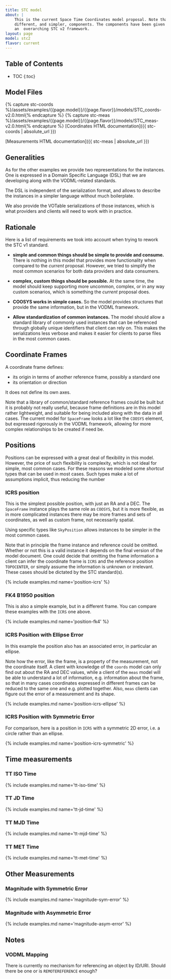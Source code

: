```yaml
---
title: STC model
about: |
    This is the current Space Time Coordinates model proposal. Note that the STC v1 model has been separated into three
    different, and simpler, components. The components have been given a version 2 to clarify that they are part of
    an  overarching STC v2 framework.
layout: page
model: stc2
flavor: current
---
```


Table of Contents
-----------------
* TOC
{:toc}

Model Files
-----------

{% capture stc-coords %}/assets/examples/{{page.model}}/{{page.flavor}}/models/STC_coords-v2.0.html{% endcapture %}
{% capture stc-meas %}/assets/examples/{{page.model}}/{{page.flavor}}/models/STC_meas-v2.0.html{% endcapture %}
[Coordinates HTML documentation]({{ stc-coords | absolute_url }})

[Measurements HTML documentation]({{ stc-meas | absolute_url }})

Generalities
------------

As for the other examples we provide two representations for the instances. One is expressed in
a Domain Specific Language (DSL) that we are developing along with the VODML-related standards.

The DSL is independent of the serialization format, and allows to describe the instances
in a simpler language without much boilerplate.

We also provide the VOTable serializations of those instances, which is what providers and
clients will need to work with in practice.

Rationale
---------

Here is a list of requirements we took into account when trying to rework the STC v1 standard.

  * **simple and common things should be simple to provide and consume.** There is nothing in this model that
  provides more functionality when compared to the *current* proposal. However, we tried to simplify the most
  common scenarios for both data providers and data consumers.
  
  * **complex, custom things should be possible.** At the same time, the model should keep supporting more uncommon,
  complex, or in any way custom scenarios, which is something the *current* proposal does.
  
  * **COOSYS works in simple cases.** So the model provides structures that provide the same information, but in
  the VODML framework.
  
  * **Allow standardization of common instances.** The model should allow a standard library of commonly used
  instances that can be referenced through globally unique identifiers that client can rely on. This makes the
  serializations less verbose and makes it easier for clients to parse files in the most common cases.

Coordinate Frames
-----------------

A coordinate frame defines:
  * its origin in terms of another reference frame, possibly a standard one
  * its orientation or direction

It does not define its own axes.

Note that a library of common/standard reference frames could be built but it is probably not really useful, because
frame definitions are in this model rather lightweight, and suitable for being included along with the data in all
cases. The current model for `SpaceFrame` looks a lot like the `COOSYS` element, but expressed rigorously in the VODML
framework, allowing for more complex relationships to be created if need be.

Positions
---------

Positions can be expressed with a great deal of flexibility in this model. However, the price of such flexibility is
complexity, which is not ideal for simple, most common cases. For these reasons we modeled some *shortcut* types
that can be used in most cases. Such types make a lot of assumptions implicit, thus reducing the number 

### ICRS position

This is the simplest possible position, with just an RA and a DEC. The `SpaceFrame` instance plays the same role as
`COOSYS`, but it is more flexible, as in more complicated instances there may be more frames and sets of coordinates,
as well as custom frame, not necessarily spatial.

Using specific types like `SkyPosition` allows instances to be simpler in the most common cases.

Note that in principle the frame instance and reference could be omitted. Whether or not this is a valid instance it
depends on the final version of the model document. One could decide that omitting the frame information a client can
infer the coordinate frame is `ICRS` and the reference position `TOPOCENTER`, or simply assume the information is
unknown or irrelevant. These cases should be dictated by the STC standard(s).

{% include examples.md name='position-icrs' %}

### FK4 B1950 position

This is also a simple example, but in a different frame. You can compare these examples with the `ICRS` one above.

{% include examples.md name='position-fk4' %}

### ICRS Position with Ellipse Error

In this example the position also has an associated error, in particular an ellipse.

Note how the error, like the frame, is a property of the measurement, not the coordinate itself. A client with
knowledge of the `coords` model can only find out about the RA and DEC values, while a client of the `meas` model
will be able to understand a lot of information, e.g. information about the frame, so that in many cases coordinates
expressed in different frames can be reduced to the same one and e.g. plotted together. Also, `meas` clients can figure
out the error of a measurement and its shape.

{% include examples.md name='position-icrs-ellipse' %}

### ICRS Position with Symmetric Error

For comparison, here is a position in `ICRS` with a symmetric 2D error, i.e. a circle rather than an ellipse.

{% include examples.md name='position-icrs-symmetric' %}

Time measurements
-----------------

### TT ISO Time

{% include examples.md name='tt-iso-time' %}

### TT JD Time

{% include examples.md name='tt-jd-time' %}

### TT MJD Time

{% include examples.md name='tt-mjd-time' %}

### TT MET Time

{% include examples.md name='tt-met-time' %}

Other Measurements
------------------

### Magnitude with Symmetric Error

{% include examples.md name='magnitude-sym-error' %}

### Magnitude with Asymmetric Error

{% include examples.md name='magnitude-asym-error' %}

Notes
-----

### VODML Mapping

There is currently no mechanism for referencing an object by ID/URI. Should there be one or is
`REMOTEREFERENCE` enough?